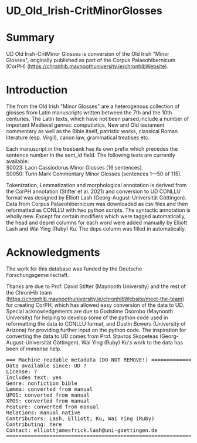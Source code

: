# UD_Old_Irish-CritMinorGlosses

# Summary

UD Old Irish-CritMinor Glosses is conversion of the Old Irish "Minor Glosses", originally published as part of the Corpus Palaeohibernicum (CorPH) (https://chronhib.maynoothuniversity.ie/chronhibWebsite).

# Introduction

The  from the Old Irish "Minor Glosses" are a heterogenous collection of glosses from Latin manuscripts written between the 7th and the 10th centuries. The Latin texts, which have not been parsed,include a number of important Medieval genres: computistics, New and Old testament commentary as well as the Bible itself, patristic works, classical Roman literature (esp. Virgil), canon law, grammatical treatises etc. 

Each manuscript in the treebank has its own prefix which precedes the sentence number in the sent_id field. The following texts are currently available: \
S0023: Laon Cassiodorus Minor Glosses (16 sentences). \
S0050: Turin Mark Commentary Minor Glosses (sentences 1—50 of 115).

Tokenization, Lemmatization and morphological annotation is derived from the CorPH annotation (Stifter et al. 2021) and conversion to UD CONLLU format was designed by Elliott Lash (Georg-August-Universität Göttingen). Data from Corpus Palaeohibernicum was downloaded as csv files and then reformatted as CONLLU with two python scripts. The syntactic annotation is wholly new. Except for certain modifiers which were tagged automatically, the head and deprel columns for each word were added manually by Elliott Lash and Wai Ying (Ruby) Ku. The deps column was filled in automatically.

# Acknowledgments

The work for this database was funded by the Deutsche Forschungsgemeinschaft.

Thanks are due to Prof. David Stifter (Maynooth University) and the rest of the ChronHib team (https://chronhib.maynoothuniversity.ie/chronhibWebsite/meet-the-team) for creating CorPH, which has allowed easy conversion of the data to UD. Special acknowledgements are due to Godstime Osorobo (Maynooth University) for helping to develop some of the python code used in reformatting the data to CONLLU format, and Dustin Bowers (University of Arizona) for providing further input on the python code. The inspiration for converting the data to UD comes from Prof. Stavros Skopeteas (Georg-August-Universität Göttingen). Wai Ying (Ruby) Ku's work to the data has been of immense help.

<pre>
=== Machine-readable metadata (DO NOT REMOVE!) ================================
Data available since: UD ?
License: ?
Includes text: yes
Genre: nonfiction bible
Lemma: converted from manual
UPOS: converted from manual
XPOS: converted from manual
Feature: converted from manual
Relations: manual native
Contributors: Lash, Elliott; Ku, Wai Ying (Ruby)
Contributing: here
Contact: elliottjamesfrick.lash@uni-goettingen.de
===============================================================================
<pre>
